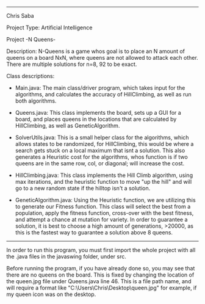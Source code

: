 *******************************
Chris Saba

Project Type: Artificial Intelligence

Project -N Queens-

Description: N-Queens is a game whos goal is to place an N amount of queens on a board NxN, where queens are
not allowed to attack each other. There are multiple solutions for n=8, 92 to be exact.

Class descriptions:

- Main.java: The main class/driver program, which takes input for the algorithms, and calculates the accuracy of HillClimbing, as well as run
both algorithms.

- Queens.java: This class implements the board, sets up a GUI for a board, and places queens in the locations that are calculated by HillClimbing,
as well as GeneticAlgorithm.

- SolverUtils.java: This is a small helper class for the algorithms, which allows states to be randomized, for HillClimbing, this would be
where a search gets stuck on a local maximum that isnt a solution. This also generates a Heuristic cost for the algorithms, whos function is if
two queens are in the same row, col, or diagonal; will increase the cost.

- HillClimbing.java: This class implements the Hill Climb algorithm, using max iterations, and the heuristic function to move "up the hill" and will
go to a new random state if the hilltop isn't a solution.

- GeneticAlgorithm.java: Using the Heuristic function, we are utilizing this to generate our Fitness function. This class will select the best from a population,
apply the fitness function, cross-over with the best fitness, and attempt a chance at mutation for variety. In order to guarantee a solution, it is best
to choose a high amount of generations, >20000, as this is the fastest way to guarantee a solution above 8 queens.

*****************************************************************
In order to run this program, you must first import the whole project with all the .java files in the javaswing folder, under src.

Before running the program, if you have already done so, you may see that there are no queens on the board.
This is fixed by changing the location of the queen.jpg file under Queens.java line 46.
This is a file path name, and will require a format like "C:\Users\Chris\Desktop\queen.jpg" for example, if my queen icon was on the desktop.
